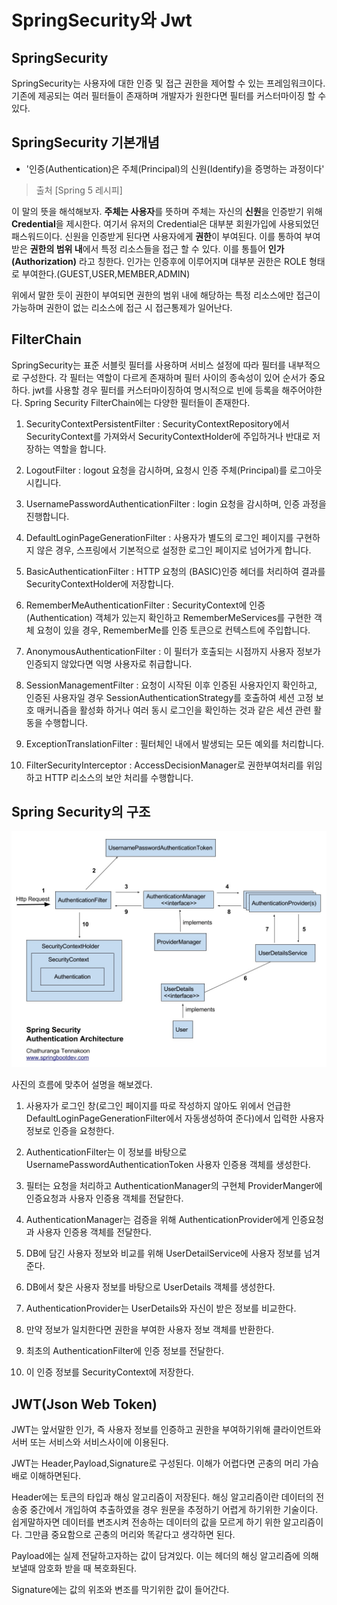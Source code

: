 # SpringSecurity와 Jwt

## SpringSecurity

SpringSecurity는 사용자에 대한 인증 및 접근 권한을 제어할 수 있는 프레임워크이다.
기존에 제공되는 여러 필터들이 존재하며 개발자가 원한다면 필터를 커스터마이징 할 수 있다.

## SpringSecurity 기본개념

* '인증(Authentication)은 주체(Principal)의 신원(Identify)을 증명하는 과정이다'
> 출처 [Spring 5 레시피]

이 말의 뜻을 해석해보자.
**주체는 사용자**를 뜻하며 주체는 자신의 **신원**을 인증받기 위해 **Credential**을 제시한다. 여기서 유저의 Credential은 대부분 회원가입에 사용되었던 패스워드이다.
신원을 인증받게 된다면 사용자에게 **권한**이 부여된다. 이를 통하여 부여받은 **권한의 범위 내**에서 특정 리소스들을 접근 할 수 있다.
이를 통틀어 **인가(Authorization)** 라고 칭한다. 인가는 인증후에 이루어지며 대부분 권한은 ROLE 형태로 부여한다.(GUEST,USER,MEMBER,ADMIN)

위에서 말한 듯이 권한이 부여되면 권한의 범위 내에 해당하는 특정 리소스에만 접근이 가능하며 권한이 없는 리소스에 접근 시 접근통제가 일어난다.

## FilterChain

SpringSecurity는 표준 서블릿 필터를 사용하며 서비스 설정에 따라 필터를 내부적으로 구성한다. 각 필터는 역할이 다르게 존재하며
필터 사이의 종속성이 있어 순서가 중요하다. jwt를 사용할 경우 필터를 커스터마이징하여 명시적으로 빈에 등록을 해주어야한다.
Spring Security FilterChain에는 다양한 필터들이 존재한다.

1. SecurityContextPersistentFilter : SecurityContextRepository에서 SecurityContext를 가져와서 SecurityContextHolder에 주입하거나 반대로 저장하는 역할을 합니다.

2. LogoutFilter : logout 요청을 감시하며, 요청시 인증 주체(Principal)를 로그아웃 시킵니다.

3. UsernamePasswordAuthenticationFilter : login 요청을 감시하며, 인증 과정을 진행합니다.

4. DefaultLoginPageGenerationFilter : 사용자가 별도의 로그인 페이지를 구현하지 않은 경우, 스프링에서 기본적으로 설정한 로그인 페이지로 넘어가게 합니다.

5. BasicAuthenticationFilter : HTTP 요청의 (BASIC)인증 헤더를 처리하여 결과를 SecurityContextHolder에 저장합니다.

6. RememberMeAuthenticationFilter : SecurityContext에 인증(Authentication) 객체가 있는지 확인하고 RememberMeServices를 구현한 객체 요청이 있을 경우, RememberMe를 인증 토큰으로 컨텍스트에 주입합니다.

7. AnonymousAuthenticationFilter : 이 필터가 호출되는 시점까지 사용자 정보가 인증되지 않았다면 익명 사용자로 취급합니다.

8. SessionManagementFilter : 요청이 시작된 이후 인증된 사용자인지 확인하고, 인증된 사용자일 경우 SessionAuthenticationStrategy를 호출하여 세션 고정 보호 매커니즘을 활성화 하거나 여러 동시 로그인을 확인하는 것과 같은 세션 관련 활동을 수행합니다.

9. ExceptionTranslationFilter : 필터체인 내에서 발생되는 모든 예외를 처리합니다.

10. FilterSecurityInterceptor : AccessDecisionManager로 권한부여처리를 위임하고 HTTP 리소스의 보안 처리를 수행합니다.

## Spring Security의 구조

![SpringSecurity](../../TIL-img/SpringSecurity.jpeg)

사진의 흐름에 맞추어 설명을 해보겠다.

1. 사용자가 로그인 창(로그인 페이지를 따로 작성하지 않아도 위에서 언급한 DefaultLoginPageGenerationFilter에서 자동생성하여 준다)에서 입력한 사용자 정보로 인증을 요청한다.

2. AuthenticationFilter는 이 정보를 바탕으로 UsernamePasswordAuthenticationToken 사용자 인증용 객체를 생성한다.

3. 필터는 요청을 처리하고 AuthenticationManager의 구현체 ProviderManger에 인증요청과 사용자 인증용 객체를 전달한다.

4. AuthenticationManager는 검증을 위해 AuthenticationProvider에게 인증요청과 사용자 인증용 객체를 전달한다.

5. DB에 담긴 사용자 정보와 비교를 위해 UserDetailService에 사용자 정보를 넘겨준다.

6. DB에서 찾은 사용자 정보를 바탕으로 UserDetails 객체를 생성한다.

7. AuthenticationProvider는 UserDetails와 자신이 받은 정보를 비교한다.

8. 만약 정보가 일치한다면 권한을 부여한 사용자 정보 객체를 반환한다.

9. 최초의 AuthenticationFilter에 인증 정보를 전달한다.

10. 이 인증 정보를 SecurityContext에 저장한다.

## JWT(Json Web Token)

JWT는 앞서말한 인가, 즉 사용자 정보를 인증하고 권한을 부여하기위해 클라이언트와 서버 또는 서비스와 서비스사이에 이용된다.

JWT는 Header,Payload,Signature로 구성된다. 이해가 어렵다면 곤충의 머리 가슴 배로 이해하면된다.

Header에는 토큰의 타입과 해싱 알고리즘이 저장된다. 해싱 알고리즘이란 데이터의 전송중 중간에서 개입하여 추출하였을 경우 원문을 추정하기 어렵게 하기위한 기술이다.
쉽게말하자면 데이터를 변조시켜 전송하는 데이터의 값을 모르게 하기 위한 알고리즘이다. 그만큼 중요함으로 곤충의 머리와 똑같다고 생각하면 된다.

Payload에는 실제 전달하고자하는 값이 담겨있다. 이는 헤더의 해싱 알고리즘에 의해 보낼때 암호화 받을 때 복호화된다.

Signature에는 값의 위조와 변조를 막기위한 값이 들어간다.

